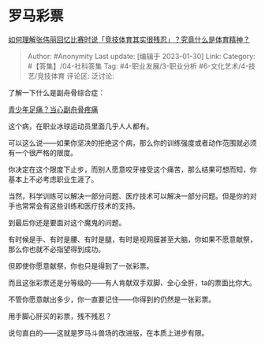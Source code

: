 # 罗马彩票
[如何理解张伟丽回忆比赛时说「竞技体育其实很残忍」？究竟什么是体育精神？](https://www.zhihu.com/question/579543734/answer/2865928923)

> Author: #Anonymity
> Last update: [编辑于 2023-01-30]
> Link:
> Category: #【答集】/04-社科答集
> Tag: #4-职业发展/3-职业分析 #6-文化艺术/4-技艺/竞技体育
> 评论区:
> 泛讨论:

了解一下什么是副舟骨综合症：

[青少年足痛？当心副舟骨疼痛](https://link.zhihu.com/?target=https%3A//m.sohu.com/a/474601426_121048081/%3Fpvid%3D000115_3w_a)

这个病，在职业冰球运动员里面几乎人人都有。

可以这么说——如果你坚决的拒绝这个病，那么你的训练强度或者动作范围就必须有一个很严格的限度。

你决定在这个限度下止步，而别人愿意咬牙接受这个痛苦，那么结果可想而知，你基本上不必考虑职业生涯了。

当然，科学训练可以解决一部分问题、医疗技术可以解决一部分问题。但是你的对手也常常会有这些训练和医疗技术的支持。

到最后你还是要面对这个魔鬼的问题。

有时候是手、有时是腰、有时是腿，有时是视网膜甚至大脑，你如果不愿意献祭，那么你也就不必指望得到成功。

但即使你愿意献祭，你也只是得到了一张彩票。

而且这张彩票还是分等级的——有人肯献双手双脚、全心全肝，ta的票面比你大。

不管你愿意献出多少，你一直要记住——你得到的仍然是一张彩票。

用手脚心肝买的彩票，残不残忍？

说句直白的——这就是罗马斗兽场的改进版，在本质上进步有限。
